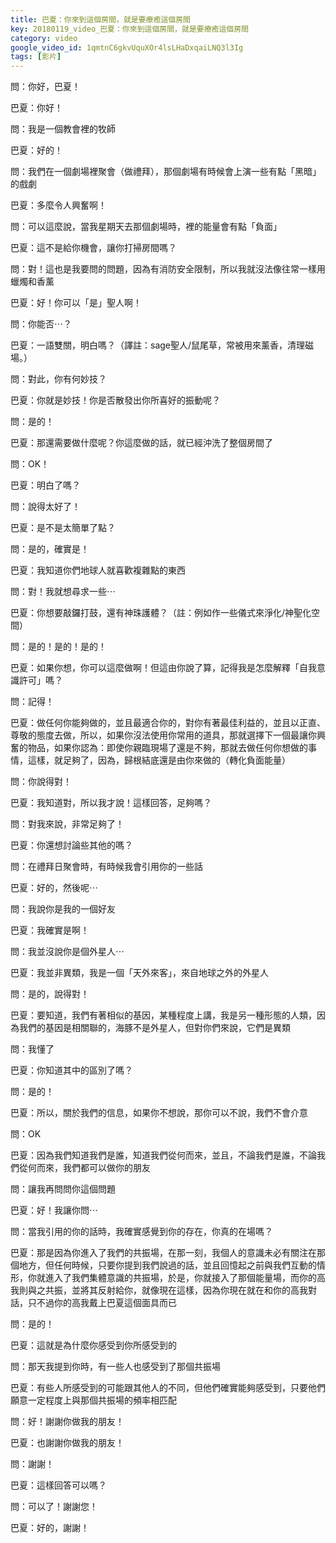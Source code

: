 ```yaml
---
title: 巴夏：你來到這個房間，就是要療癒這個房間
key: 20180119_video_巴夏：你來到這個房間，就是要療癒這個房間
category: video
google_video_id: 1qmtnC6gkvUquXOr4lsLHaDxqaiLNQ3l3Ig
tags: [影片]
---
```


問：你好，巴夏！

巴夏：你好！

問：我是一個教會裡的牧師

巴夏：好的！

問：我們在一個劇場裡聚會（做禮拜），那個劇場有時候會上演一些有點「黑暗」的戲劇

巴夏：多麼令人興奮啊！

問：可以這麼說，當我星期天去那個劇場時，裡的能量會有點「負面」

巴夏：這不是給你機會，讓你打掃房間嗎？

問：對！這也是我要問的問題，因為有消防安全限制，所以我就沒法像往常一樣用蠟燭和香薰

巴夏：好！你可以「是」聖人啊！

問：你能否⋯？

巴夏：一語雙關，明白嗎？（譯註：sage聖人/鼠尾草，常被用來薰香，清理磁場。）

問：對此，你有何妙技？

巴夏：你就是妙技！你是否散發出你所喜好的振動呢？

問：是的！

巴夏：那還需要做什麼呢？你這麼做的話，就已經沖洗了整個房間了

問：OK！

巴夏：明白了嗎？

問：說得太好了！

巴夏：是不是太簡單了點？

問：是的，確實是！

巴夏：我知道你們地球人就喜歡複雜點的東西

問：對！我就想尋求一些⋯

巴夏：你想要敲鑼打鼓，還有神珠護體？（註：例如作一些儀式來淨化/神聖化空間）

問：是的！是的！是的！

巴夏：如果你想，你可以這麼做啊！但這由你說了算，記得我是怎麼解釋「自我意識許可」嗎？

問：記得！

巴夏：做任何你能夠做的，並且最適合你的，對你有著最佳利益的，並且以正直、尊敬的態度去做，所以，如果你沒法使用你常用的道具，那就選擇下一個最讓你興奮的物品，如果你認為：即使你親臨現場了還是不夠，那就去做任何你想做的事情，這樣，就足夠了，因為，歸根結底還是由你來做的（轉化負面能量）

問：你說得對！

巴夏：我知道對，所以我才說！這樣回答，足夠嗎？

問：對我來說，非常足夠了！

巴夏：你還想討論些其他的嗎？

問：在禮拜日聚會時，有時候我會引用你的一些話

巴夏：好的，然後呢⋯

問：我說你是我的一個好友

巴夏：我確實是啊！

問：我並沒說你是個外星人⋯

巴夏：我並非異類，我是一個「天外來客」，來自地球之外的外星人

問：是的，說得對！

巴夏：要知道，我們有著相似的基因，某種程度上講，我是另一種形態的人類，因為我們的基因是相關聯的，海豚不是外星人，但對你們來說，它們是異類

問：我懂了

巴夏：你知道其中的區別了嗎？

問：是的！

巴夏：所以，關於我們的信息，如果你不想說，那你可以不說，我們不會介意

問：OK

巴夏：因為我們知道我們是誰，知道我們從何而來，並且，不論我們是誰，不論我們從何而來，我們都可以做你的朋友

問：讓我再問問你這個問題

巴夏：好！我讓你問⋯

問：當我引用的你的話時，我確實感覺到你的存在，你真的在場嗎？

巴夏：那是因為你進入了我們的共振場，在那一刻，我個人的意識未必有關注在那個地方，但任何時候，只要你提到我們說過的話，並且回憶起之前與我們互動的情形，你就進入了我們集體意識的共振場，於是，你就接入了那個能量場，而你的高我則與之共振，並將其反射給你，就像現在這樣，因為你現在就在和你的高我對話，只不過你的高我戴上巴夏這個面具而已

問：是的！

巴夏：這就是為什麼你感受到你所感受到的

問：那天我提到你時，有一些人也感受到了那個共振場

巴夏：有些人所感受到的可能跟其他人的不同，但他們確實能夠感受到，只要他們願意一定程度上與那個共振場的頻率相匹配

問：好！謝謝你做我的朋友！

巴夏：也謝謝你做我的朋友！

問：謝謝！

巴夏：這樣回答可以嗎？

問：可以了！謝謝您！

巴夏：好的，謝謝！

